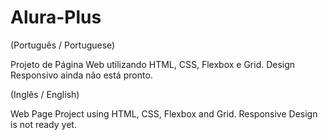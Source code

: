 # Alura-Plus

(Português / Portuguese)

Projeto de Página Web utilizando HTML, CSS, Flexbox e Grid.
Design Responsivo ainda não está pronto.


(Inglês / English)

Web Page Project using HTML, CSS, Flexbox and Grid.
Responsive Design is not ready yet.
